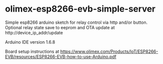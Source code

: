 # olimex-esp8266-evb-simple-server
Simple esp8266 arduino sketch for relay control via http and/or button.
Optional relay state save to eeprom and OTA update at http://device_ip_addr/update

Arduino IDE version 1.6.8

Board setup instructions at https://www.olimex.com/Products/IoT/ESP8266-EVB/resources/ESP8266-EVB-how-to-use-Arduino.pdf


